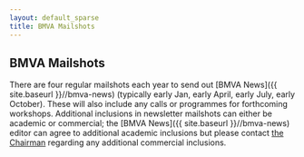 ```yaml
---
layout: default_sparse
title: BMVA Mailshots
---
```


## BMVA Mailshots

There are four regular mailshots each year to send out [BMVA News]({{ site.baseurl }}//bmva-news) (typically
early Jan, early April, early July, early October). These will also include
any calls or programmes for forthcoming workshops.  Additional inclusions in
newsletter mailshots can either be academic or commercial; the [BMVA News]({{ site.baseurl }}//bmva-news)
editor can agree to additional academic inclusions but please contact
[the Chairman](mailto:chair@bmva.org) regarding any additional commercial
inclusions.


